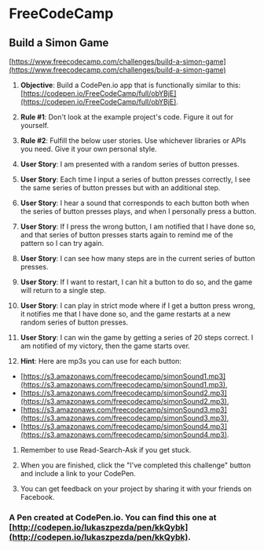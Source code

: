 # FreeCodeCamp
## Build a Simon Game

[https://www.freecodecamp.com/challenges/build-a-simon-game](https://www.freecodecamp.com/challenges/build-a-simon-game)


1. **Objective**: Build a CodePen.io app that is functionally similar to this: [https://codepen.io/FreeCodeCamp/full/obYBjE](https://codepen.io/FreeCodeCamp/full/obYBjE).

1. **Rule #1**: Don't look at the example project's code. Figure it out for yourself.

1. **Rule #2**: Fulfill the below user stories. Use whichever libraries or APIs you need. Give it your own personal style.

1. **User Story**: I am presented with a random series of button presses.

1. **User Story**: Each time I input a series of button presses correctly, I see the same series of button presses but with an additional step.

1. **User Story**: I hear a sound that corresponds to each button both when the series of button presses plays, and when I personally press a button.

1. **User Story**: If I press the wrong button, I am notified that I have done so, and that series of button presses starts again to remind me of the pattern so I can try again.

1. **User Story**: I can see how many steps are in the current series of button presses.

1. **User Story**: If I want to restart, I can hit a button to do so, and the game will return to a single step.

1. **User Story**: I can play in strict mode where if I get a button press wrong, it notifies me that I have done so, and the game restarts at a new random series of button presses.

1. **User Story**: I can win the game by getting a series of 20 steps correct. I am notified of my victory, then the game starts over.

1. **Hint**: Here are mp3s you can use for each button: 
- [https://s3.amazonaws.com/freecodecamp/simonSound1.mp3](https://s3.amazonaws.com/freecodecamp/simonSound1.mp3),
- [https://s3.amazonaws.com/freecodecamp/simonSound2.mp3](https://s3.amazonaws.com/freecodecamp/simonSound2.mp3),
- [https://s3.amazonaws.com/freecodecamp/simonSound3.mp3](https://s3.amazonaws.com/freecodecamp/simonSound3.mp3),
- [https://s3.amazonaws.com/freecodecamp/simonSound4.mp3](https://s3.amazonaws.com/freecodecamp/simonSound4.mp3).

1. Remember to use Read-Search-Ask if you get stuck.

1. When you are finished, click the "I've completed this challenge" button and include a link to your CodePen.

1. You can get feedback on your project by sharing it with your friends on Facebook.

### A Pen created at CodePen.io. You can find this one at [http://codepen.io/lukaszpezda/pen/kkQybk](http://codepen.io/lukaszpezda/pen/kkQybk).

 